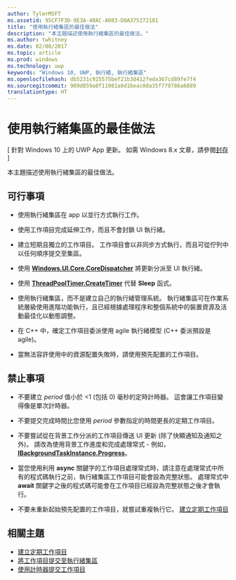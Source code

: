 ```yaml
---
author: TylerMSFT
ms.assetid: 95CF7F3D-9E3A-40AC-A083-D8A375272181
title: "使用執行緒集區的最佳做法"
description: "本主題描述使用執行緒集區的最佳做法。"
ms.author: twhitney
ms.date: 02/08/2017
ms.topic: article
ms.prod: windows
ms.technology: uwp
keywords: "Windows 10, UWP, 執行緒, 執行緒集區"
ms.openlocfilehash: db5231c925575bef21b3d412feda367cd89fe7f4
ms.sourcegitcommit: 909d859a0f11981a8d1beac0da35f779786a6889
translationtype: HT
---
```

# <a name="best-practices-for-using-the-thread-pool"></a>使用執行緒集區的最佳做法

\[ 針對 Windows 10 上的 UWP App 更新。 如需 Windows 8.x 文章，請參閱[封存](http://go.microsoft.com/fwlink/p/?linkid=619132) \]


本主題描述使用執行緒集區的最佳做法。

## <a name="dos"></a>可行事項


-   使用執行緒集區在 app 以並行方式執行工作。

-   使用工作項目完成延伸工作，而且不會封鎖 UI 執行緒。

-   建立短期且獨立的工作項目。 工作項目會以非同步方式執行，而且可從佇列中以任何順序提交至集區。

-   使用 [**Windows.UI.Core.CoreDispatcher**](https://msdn.microsoft.com/library/windows/apps/BR208211) 將更新分派至 UI 執行緒。

-   使用 [**ThreadPoolTimer.CreateTimer**](https://msdn.microsoft.com/library/windows/apps/Hh967921) 代替 **Sleep** 函式。

-   使用執行緒集區，而不是建立自己的執行緒管理系統。 執行緒集區可在作業系統層級使用進階功能執行，且已經根據處理程序和整個系統中的裝置資源及活動最佳化以動態調整。

-   在 C++ 中，確定工作項目委派使用 agile 執行緒模型 (C++ 委派預設是 agile)。

-   當無法容許使用中的資源配置失敗時，請使用預先配置的工作項目。

## <a name="donts"></a>禁止事項


-   不要建立 *period* 值小於 &lt;1 (包括 0) 毫秒的定時計時器。 這會讓工作項目變得像是單次計時器。

-   不要提交完成時間比您使用 *period* 參數指定的時間更長的定期工作項目。

-   不要嘗試從在背景工作分派的工作項目傳送 UI 更新 (除了快顯通知及通知之外)。 請改為使用背景工作進度和完成處理常式 - 例如，[**IBackgroundTaskInstance.Progress**](https://msdn.microsoft.com/library/windows/apps/BR224800)。

-   當您使用利用 **async** 關鍵字的工作項目處理常式時，請注意在處理常式中所有的程式碼執行之前，執行緒集區工作項目可能會設為完整狀態。 處理常式中 **await** 關鍵字之後的程式碼可能會在工作項目已經設為完整狀態之後才會執行。

-   不要未重新起始預先配置的工作項目，就嘗試重複執行它。 [建立定期工作項目](create-a-periodic-work-item.md)

## <a name="related-topics"></a>相關主題


* [建立定期工作項目](create-a-periodic-work-item.md)
* [將工作項目提交至執行緒集區](submit-a-work-item-to-the-thread-pool.md)
* [使用計時器提交工作項目](use-a-timer-to-submit-a-work-item.md)
